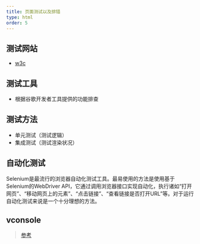```yaml
---
title: 页面测试以及排错
type: html
order: 5
---
```


## 测试网站

- [w3c](https://validator.w3.org/)

## 测试工具

- 根据谷歌开发者工具提供的功能排查

## 测试方法

- 单元测试（测试逻辑）
- 集成测试（测试渲染状况）

## 自动化测试

Selenium是最流行的浏览器自动化测试工具。最易使用的方法是使用基于Selenium的WebDriver API，它通过调用浏览器接口实现自动化，执行诸如“打开网页”、“移动网页上的元素”、“点击链接”、“查看链接是否打开URL”等。对于运行自动化测试来说是一个十分理想的方法。

## vconsole

>[参考](https://github.com/Tencent/vConsole)
